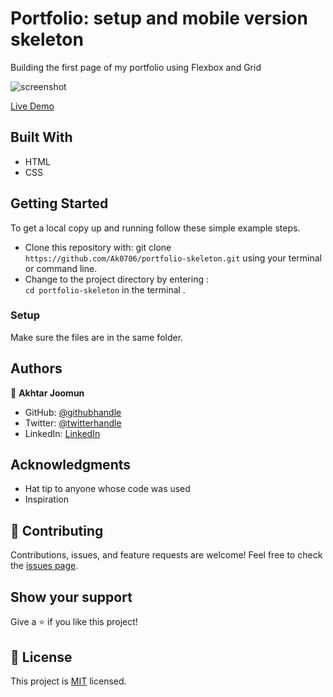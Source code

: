 # Portfolio: setup and mobile version skeleton
  Building the first page of my portfolio using Flexbox and Grid

![screenshot](https://user-images.githubusercontent.com/70698085/122088907-46a94480-ce17-11eb-8581-9fee88189738.png)

[Live Demo](https://ak0706.github.io/portfolio-skeleton/)

## Built With
- HTML
- CSS

## Getting Started
To get a local copy up and running follow these simple example steps.

- Clone this repository with: git clone `https://github.com/Ak0706/portfolio-skeleton.git` using your terminal or command line.
- Change to the project directory by entering : <br>
  `cd portfolio-skeleton` in the terminal .

### Setup
Make sure the files are in the same folder.

## Authors

👤 **Akhtar Joomun**
- GitHub: [@githubhandle](https://github.com/Ak0706)
- Twitter: [@twitterhandle](https://twitter.com/Akhtar54272024)
- LinkedIn: [LinkedIn](https://www.linkedin.com/in/akhtar-joomun-0b86021b8/)

## Acknowledgments
- Hat tip to anyone whose code was used
- Inspiration

## 🤝 Contributing
Contributions, issues, and feature requests are welcome!
Feel free to check the [issues page](../../issues/).

## Show your support
Give a ⭐️ if you like this project!

## :memo: License
This project is [MIT](https://choosealicense.com/licenses/mit/) licensed.
